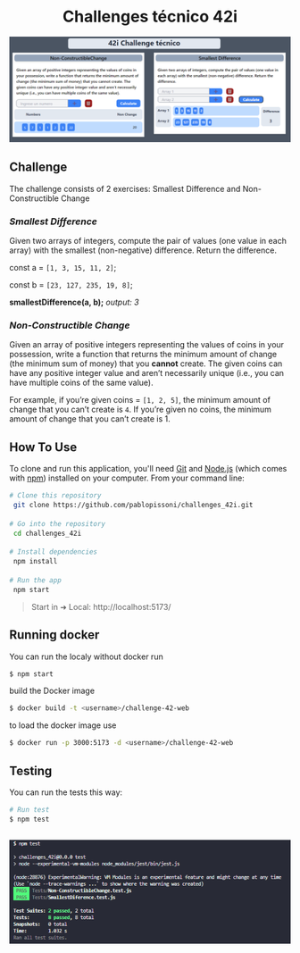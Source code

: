 
<h1 align="center">
  <br>
  Challenges técnico 42i
  <br>
</h1>

![screenshot](https://github.com/pablopissoni/challenges_42i/blob/main/screenshots/Front_Ejemplos.png?raw=true?raw=true)

## Challenge
The challenge consists of 2 exercises: Smallest Difference and Non-Constructible Change

### *Smallest Difference*
Given two arrays of integers, compute the pair of values (one value in each array) with the smallest (non-negative) difference. Return the difference.

const a = `[1, 3, 15, 11, 2]`;

const b = `[23, 127, 235, 19, 8]`;

**smallestDifference(a, b);** *output: 3*

### *Non-Constructible Change*
Given an array of positive integers representing the values of coins in your possession, write a function that returns the minimum amount of change (the minimum sum of money) that you **cannot** create. The given coins can have any positive integer value and aren’t necessarily unique (i.e., you can have multiple coins of the same value).

For example, if you’re given coins = `[1, 2, 5]`, the minimum amount of change that you can’t create is `4`. If you’re given no coins, the minimum amount of change that you can’t create is 1.

## How To Use

To clone and run this application, you'll need [Git](https://git-scm.com) and [Node.js](https://nodejs.org/en/download/) (which comes with [npm](http://npmjs.com)) installed on your computer. From your command line:

```bash
# Clone this repository
 git clone https://github.com/pablopissoni/challenges_42i.git

# Go into the repository
 cd challenges_42i

# Install dependencies
 npm install

# Run the app
 npm start
```

> Start in ➜  Local:   http://localhost:5173/

## Running docker

You can run the localy without docker run

```bash
$ npm start
```

build the Docker image

```bash
$ docker build -t <username>/challenge-42-web
```

to load the docker image use

```bash
$ docker run -p 3000:5173 -d <username>/challenge-42-web
```
## Testing

You can run the tests this way:

```bash
# Run test
$ npm test
```
![screenshot](https://github.com/pablopissoni/challenges_42i/blob/main/screenshots/test.png?raw=true?raw=true)
---
